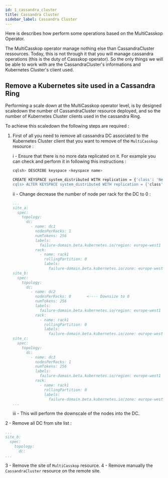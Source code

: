 ```yaml
---
id: 1_cassandra_cluster
title: Cassandra Cluster
sidebar_label: Cassandra Cluster
---
```


Here is describes how perform some operations based on the MultiCasskop Operator.

The MultiCasskop operator manage nothing else than CassandraCluster ressources. Today, this is not through it that you will manage cassandra operations (this is the duty of Cassskop operator).
So the only things we will be able to work with are the CassandraCluster's informations and Kubernetes Cluster's client used.

## Remove a Kubernetes site used in a Cassandra Ring

Performing a scale down at the MultiCasskop operator level, is by designed scaledown the number of CassandraCluster resource deployed, and so the number of Kubernetes Cluster clients used in the cassandra Ring.

To achieve this scaledown the following steps are required :

1.  First of all you need to remove all cassandra DC associated to the Kubernetes Cluster client that you want to remove of the `MultiCasskop` resource : 

    i - Ensure that there is no more data replicated on it. For example you can check and perform it in following this instructions : 
    
    ```sh
    cqlsh> DESCRIBE keyspace <keyspace name>
    
    CREATE KEYSPACE system_distributed WITH replication = {'class': 'NetworkTopologyStrategy', 'dc1': '1', 'dc2': '1', dc3': '1'}  AND durable_writes = true;
    cqls> ALTER KEYSPACE system_distributed WITH replication = {'class': 'NetworkTopologyStrategy', 'dc1': '1', 'dc3': '1'}  AND durable_writes = true;
    ```
    
    ii - Change decrease the number of node per rack for the DC to 0 : 
    
    ```yaml 
    ...
    site_a:
      spec:
        topology:
          dc:
            - name: dc1
              nodesPerRacks: 1
              numTokens: 256
              labels:
                failure-domain.beta.kubernetes.io/region: europe-west1
              rack:
                - name: rack1
                  rollingPartition: 0
                  labels:
                    failure-domain.beta.kubernetes.io/zone: europe-west1-b
    site_b:
      spec:
        topology:
          dc:
            - name: dc2
              nodesPerRacks: 0       <---- Downsize to 0
              numTokens: 256
              labels:
                failure-domain.beta.kubernetes.io/region: europe-west1
              rack:
                - name: rack1
                  rollingPartition: 0
                  labels:
                    failure-domain.beta.kubernetes.io/zone: europe-west1-c
    site_c:
      spec:
        topology:
          dc:
            - name: dc3
              nodesPerRacks: 1
              numTokens: 256
              labels:
                failure-domain.beta.kubernetes.io/region: europe-west1
              rack:
                - name: rack1
                  rollingPartition: 0
                  labels:
                    failure-domain.beta.kubernetes.io/zone: europe-west1-c
    ...
    ```
    
    iii -  This will perform the downscale of the nodes into the DC.
    
2 - Remove all DC from site list :

```yaml 
...
site_b:
  spec:
    topology:
      dc:
...
```

3 - Remove the site of `MultiCasskop` resource.
4 - Remove manually the `CassandraCluster` resource on the remote site.